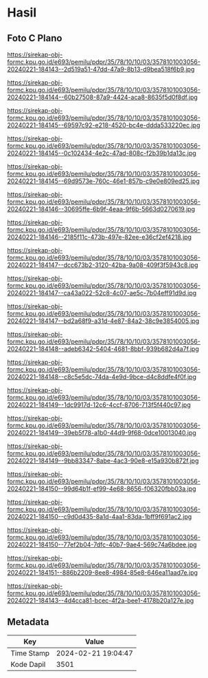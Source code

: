 # Hasil

## Foto C Plano

https://sirekap-obj-formc.kpu.go.id/e693/pemilu/pdpr/35/78/10/10/03/3578101003056-20240221-184143--2d519a51-47dd-47a9-8b13-d9bea518f6b9.jpg

https://sirekap-obj-formc.kpu.go.id/e693/pemilu/pdpr/35/78/10/10/03/3578101003056-20240221-184144--60b27508-87a9-4424-aca8-8635f5d0f8df.jpg

https://sirekap-obj-formc.kpu.go.id/e693/pemilu/pdpr/35/78/10/10/03/3578101003056-20240221-184145--69597c92-e218-4520-bc4e-ddda533220ec.jpg

https://sirekap-obj-formc.kpu.go.id/e693/pemilu/pdpr/35/78/10/10/03/3578101003056-20240221-184145--0c102434-4e2c-47ad-808c-f2b39b1da13c.jpg

https://sirekap-obj-formc.kpu.go.id/e693/pemilu/pdpr/35/78/10/10/03/3578101003056-20240221-184145--69d9573e-760c-46e1-857b-c9e0e809ed25.jpg

https://sirekap-obj-formc.kpu.go.id/e693/pemilu/pdpr/35/78/10/10/03/3578101003056-20240221-184146--30695ffe-6b9f-4eaa-9f6b-5663d0270619.jpg

https://sirekap-obj-formc.kpu.go.id/e693/pemilu/pdpr/35/78/10/10/03/3578101003056-20240221-184146--2185f11c-473b-497e-82ee-e36cf2ef4218.jpg

https://sirekap-obj-formc.kpu.go.id/e693/pemilu/pdpr/35/78/10/10/03/3578101003056-20240221-184147--dcc673b2-3120-42ba-9a08-409f3f5943c8.jpg

https://sirekap-obj-formc.kpu.go.id/e693/pemilu/pdpr/35/78/10/10/03/3578101003056-20240221-184147--ca43a022-52c8-4c07-ae5c-7b04eff91d9d.jpg

https://sirekap-obj-formc.kpu.go.id/e693/pemilu/pdpr/35/78/10/10/03/3578101003056-20240221-184147--bd2a68f9-a31d-4e87-84a2-38c9e3854005.jpg

https://sirekap-obj-formc.kpu.go.id/e693/pemilu/pdpr/35/78/10/10/03/3578101003056-20240221-184148--adeb6342-5404-4681-8bbf-939b682d4a7f.jpg

https://sirekap-obj-formc.kpu.go.id/e693/pemilu/pdpr/35/78/10/10/03/3578101003056-20240221-184148--c8c5e5dc-74da-4e9d-9bce-d4c8ddfe4f0f.jpg

https://sirekap-obj-formc.kpu.go.id/e693/pemilu/pdpr/35/78/10/10/03/3578101003056-20240221-184149--1dc9917d-12c6-4ccf-8706-713f5f440c97.jpg

https://sirekap-obj-formc.kpu.go.id/e693/pemilu/pdpr/35/78/10/10/03/3578101003056-20240221-184149--39eb5f78-a1b0-44d9-9f68-0dce10013040.jpg

https://sirekap-obj-formc.kpu.go.id/e693/pemilu/pdpr/35/78/10/10/03/3578101003056-20240221-184149--9bb83347-8abe-4ac3-90e8-e15a930b872f.jpg

https://sirekap-obj-formc.kpu.go.id/e693/pemilu/pdpr/35/78/10/10/03/3578101003056-20240221-184150--99d64b1f-ef99-4e68-8656-f06320fbb03a.jpg

https://sirekap-obj-formc.kpu.go.id/e693/pemilu/pdpr/35/78/10/10/03/3578101003056-20240221-184150--c9d0d435-8a1d-4aa1-83da-1bff9f691ac2.jpg

https://sirekap-obj-formc.kpu.go.id/e693/pemilu/pdpr/35/78/10/10/03/3578101003056-20240221-184150--77ef2b04-7dfc-40b7-9ae4-569c74a6bdee.jpg

https://sirekap-obj-formc.kpu.go.id/e693/pemilu/pdpr/35/78/10/10/03/3578101003056-20240221-184151--886b2209-8ee8-4984-85e8-646ea11aad7e.jpg

https://sirekap-obj-formc.kpu.go.id/e693/pemilu/pdpr/35/78/10/10/03/3578101003056-20240221-184143--4d4cca81-bcec-4f2a-bee1-4178b20a127e.jpg


## Metadata

| Key        | Value               |
| ---------- | ------------------- |
| Time Stamp | 2024-02-21 19:04:47 |
| Kode Dapil | 3501                |



